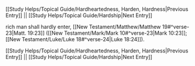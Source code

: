 [[Study Helps/Topical Guide/Hardheartedness, Harden, Hardness|Previous Entry]]  ||  [[Study Helps/Topical Guide/Hardship|Next Entry]]

 rich man shall hardly enter, [[New Testament/Matthew/Matthew 19#^verse-23|Matt. 19:23]] ([[New Testament/Mark/Mark 10#^verse-23|Mark 10:23]]; [[New Testament/Luke/Luke 18#^verse-24|Luke 18:24]]).

[[Study Helps/Topical Guide/Hardheartedness, Harden, Hardness|Previous Entry]]  ||  [[Study Helps/Topical Guide/Hardship|Next Entry]]